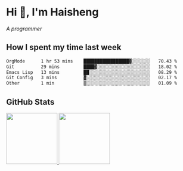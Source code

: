 
# Hi 👋, I'm Haisheng

*A programmer*

<!---
## What I'm reading

[Reading list](https://freizl.github.io/info/books.html)
-->

## How I spent my time last week

<!--START_SECTION:waka-->

```txt
OrgMode      1 hr 53 mins    █████████████████▓░░░░░░░   70.43 %
Git          29 mins         ████▓░░░░░░░░░░░░░░░░░░░░   18.02 %
Emacs Lisp   13 mins         ██░░░░░░░░░░░░░░░░░░░░░░░   08.29 %
Git Config   3 mins          ▓░░░░░░░░░░░░░░░░░░░░░░░░   02.17 %
Other        1 min           ▒░░░░░░░░░░░░░░░░░░░░░░░░   01.09 %
```

<!--END_SECTION:waka-->

## GitHub Stats

<a href="https://github.com/hw202207">
  <img height="137px" src="https://github-readme-stats.vercel.app/api?username=freizl&hide_title=false&hide_border=true&show_icons=true&include_all_commits=true&count_private=true&line_height=21&theme=" />
  <img height="137px" src="https://github-readme-stats.vercel.app/api/top-langs/?username=freizl&hide_title=true&hide_border=true&layout=compact&langs_count=6&theme=" />
</a>

